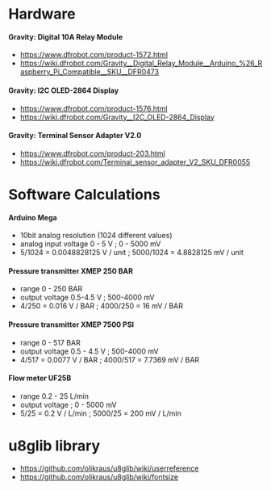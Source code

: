 # Hardware
#### Gravity: Digital 10A Relay Module 
* https://www.dfrobot.com/product-1572.html
* https://wiki.dfrobot.com/Gravity__Digital_Relay_Module__Arduino_%26_Raspberry_Pi_Compatible__SKU__DFR0473

#### Gravity: I2C OLED-2864 Display
* https://www.dfrobot.com/product-1576.html
* https://wiki.dfrobot.com/Gravity__I2C_OLED-2864_Display

#### Gravity: Terminal Sensor Adapter V2.0
* https://www.dfrobot.com/product-203.html
* https://wiki.dfrobot.com/Terminal_sensor_adapter_V2_SKU_DFR0055


# Software Calculations
#### Arduino Mega 
* 10bit analog resolution (1024 different values)
* analog input voltage 0 - 5 V ; 0 - 5000 mV
* 5/1024 = 0.0048828125 V / unit ; 5000/1024 = 4.8828125 mV / unit

#### Pressure transmitter XMEP 250 BAR
* range 0 - 250 BAR
* output voltage 0.5-4.5 V ; 500-4000 mV
* 4/250 = 0.016 V / BAR ; 4000/250 = 16 mV / BAR

#### Pressure transmitter XMEP 7500 PSI
* range 0 - 517 BAR
* output voltage 0.5 - 4.5 V ; 500-4000 mV 
* 4/517 = 0.0077 V / BAR ; 4000/517 = 7.7369 mV / BAR

#### Flow meter UF25B
* range 0.2 - 25 L/min
* output voltage ; 0 - 5000 mV 
* 5/25 = 0.2 V / L/min ; 5000/25 = 200 mV / L/min

# u8glib library
* https://github.com/olikraus/u8glib/wiki/userreference
* https://github.com/olikraus/u8glib/wiki/fontsize


